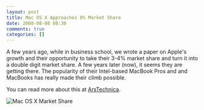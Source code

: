 ```yaml
---
layout: post
title: Mac OS X Approaches 8% Market Share
date: 2008-08-08 08:30
comments: true
categories: []
---
```

A few years ago, while in business school, we wrote a paper on Apple's growth and their opportunity to take their 3-4% market share and turn it into a double digit market share. A few years later (now), it seems they are getting there. The popularity of their Intel-based MacBook Pros and and MacBooks has really made their climb possible.

You can read more about this at <a href="http://arstechnica.com/journals/apple.ars/2008/07/01/mac-os-x-approaches-8-percent-market-share-in-june">ArsTechnica</a>.

<img src="http://media.arstechnica.com/journals/apple.media/netapps_osx_0608.jpg" style="" title="Mac OS X Market Share" alt="Mac OS X Market Share" />
